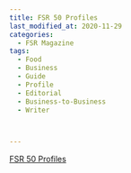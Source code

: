 ```yaml
---
title: FSR 50 Profiles
last_modified_at: 2020-11-29
categories:
  - FSR Magazine
tags:
  - Food
  - Business
  - Guide
  - Profile
  - Editorial 
  - Business-to-Business
  - Writer



---
```




[FSR 50 Profiles](http://www.omagdigital.com/publication/?i=603402&ver=html5&p=48)
